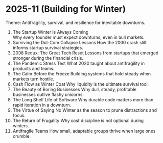 # 2025-11 (Building for Winter)

Theme: Antifragility, survival, and resilience for inevitable downturns.  

1. The Startup Winter Is Always Coming  
   Why every founder must expect downturns, even in bull markets.  
2. Surviving the Dot-Com Collapse Lessons
   How the 2000 crash still informs startup survival strategies.  
3. 2008 Redux: The Great Tech Reset
   Lessons from startups that emerged stronger during the financial crisis.
4. The Pandemic Stress Test
   What 2020 taught about antifragility in products and teams.
5. The Calm Before the Freeze
   Building systems that hold steady when markets turn hostile.
6. Cash Flow as Winter Coat
   Why liquidity is the ultimate survival tool.
7. The Beauty of Boring Businesses
   Why dull, steady, profitable businesses outlive flashy unicorns.
9. The Long Shelf Life of Software
   Why durable code matters more than rapid iteration in a downturn.
11. The Virtue of Saying No
    Winter as the season to prune distractions and focus.
12. The Return of Frugality
    Why cost discipline is not optional during winters.
13. Antifragile Teams
    How small, adaptable groups thrive when large ones crumble.